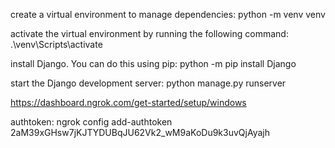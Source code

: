 create a virtual environment to manage dependencies:
python -m venv venv

activate the virtual environment by running the following command:
.\venv\Scripts\activate

install Django. You can do this using pip:
python -m pip install Django

start the Django development server:
python manage.py runserver

https://dashboard.ngrok.com/get-started/setup/windows

authtoken:
ngrok config add-authtoken 2aM39xGHsw7jKJTYDUBqJU62Vk2_wM9aKoDu9k3uvQjAyajh



